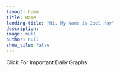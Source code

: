 ```yaml
---
layout: home
title: Home
landing-title: "Hi, My Name is Joel Hay"
description: 
image: null
author: null
show_tile: false
---
```


Click For Important Daily Graphs
